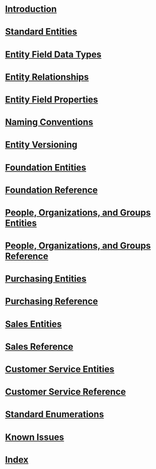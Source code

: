 # [Introduction](introduction.md)
# [Standard Entities](standard-entities.md)
# [Entity Field Data Types](field-data-types.md)
# [Entity Relationships](relationships.md)
# [Entity Field Properties](field-properties.md)
# [Naming Conventions](naming-conventions.md)
# [Entity Versioning](versioning.md)
# [Foundation Entities](entities-foundation.md)
# [Foundation Reference](entity-tables/foundation.md)
# [People, Organizations, and Groups Entities](entities-person-organization-group.md)
# [People, Organizations, and Groups Reference](entity-tables/person-organization-group.md)
# [Purchasing Entities](entities-purchasing.md)
# [Purchasing Reference](entity-tables/purchasing.md)
# [Sales Entities](entities-sales.md)
# [Sales Reference](entity-tables/sales.md)
# [Customer Service Entities](entities-customer-service.md)
# [Customer Service Reference](entity-tables/customer-service.md)
# [Standard Enumerations](standard-enumerations.md)
# [Known Issues](known-issues.md)
# [Index](index.md)
